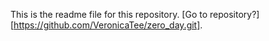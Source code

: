 This is the readme file for this repository. [Go to repository?][https://github.com/VeronicaTee/zero_day.git].
